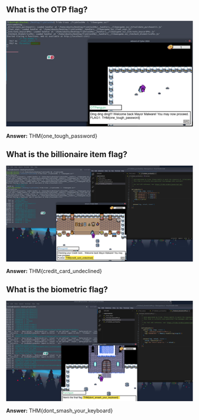 ## What is the OTP flag?

![Summary](./flag.png)

**Answer:** THM{one_tough_password}

## What is the billionaire item flag?

![Summary](./flag2.png)

**Answer:** THM{credit_card_undeclined}

## What is the biometric flag?

![Summary](./flag3.png)

**Answer:** THM{dont_smash_your_keyboard}